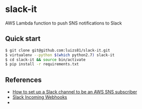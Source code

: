 # slack-it

AWS Lambda function to push SNS notifications to Slack

## Quick start

```bash
$ git clone git@github.com:luizs81/slack-it.git
$ virtualenv --python $(which python2.7) slack-it
$ cd slack-it && source bin/activate
$ pip install -r requirements.txt
```

## References
* [How to set up a Slack channel to be an AWS SNS subscriber](https://medium.com/cohealo-engineering/how-set-up-a-slack-channel-to-be-an-aws-sns-subscriber-63b4d57ad3ea)
* [Slack Incoming Webhooks](https://api.slack.com/incoming-webhooks)
*
